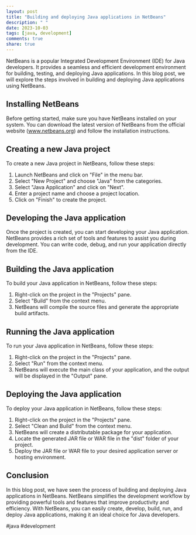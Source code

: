 ```yaml
---
layout: post
title: "Building and deploying Java applications in NetBeans"
description: " "
date: 2023-10-03
tags: [java, development]
comments: true
share: true
---
```


NetBeans is a popular Integrated Development Environment (IDE) for Java developers. It provides a seamless and efficient development environment for building, testing, and deploying Java applications. In this blog post, we will explore the steps involved in building and deploying Java applications using NetBeans.

## Installing NetBeans

Before getting started, make sure you have NetBeans installed on your system. You can download the latest version of NetBeans from the official website (www.netbeans.org) and follow the installation instructions.

## Creating a new Java project

To create a new Java project in NetBeans, follow these steps:

1. Launch NetBeans and click on "File" in the menu bar.
2. Select "New Project" and choose "Java" from the categories.
3. Select "Java Application" and click on "Next".
4. Enter a project name and choose a project location.
5. Click on "Finish" to create the project.

## Developing the Java application

Once the project is created, you can start developing your Java application. NetBeans provides a rich set of tools and features to assist you during development. You can write code, debug, and run your application directly from the IDE.

## Building the Java application

To build your Java application in NetBeans, follow these steps:

1. Right-click on the project in the "Projects" pane.
2. Select "Build" from the context menu.
3. NetBeans will compile the source files and generate the appropriate build artifacts.

## Running the Java application

To run your Java application in NetBeans, follow these steps:

1. Right-click on the project in the "Projects" pane.
2. Select "Run" from the context menu.
3. NetBeans will execute the main class of your application, and the output will be displayed in the "Output" pane.

## Deploying the Java application

To deploy your Java application in NetBeans, follow these steps:

1. Right-click on the project in the "Projects" pane.
2. Select "Clean and Build" from the context menu.
3. NetBeans will create a distributable package for your application.
4. Locate the generated JAR file or WAR file in the "dist" folder of your project.
5. Deploy the JAR file or WAR file to your desired application server or hosting environment.

## Conclusion

In this blog post, we have seen the process of building and deploying Java applications in NetBeans. NetBeans simplifies the development workflow by providing powerful tools and features that improve productivity and efficiency. With NetBeans, you can easily create, develop, build, run, and deploy Java applications, making it an ideal choice for Java developers.

#java #development